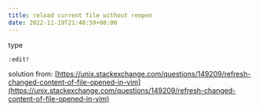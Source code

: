 ```yaml
---
title: reload current file without reopen
date: 2022-11-19T21:40:59+08:00
---
```


type

```bash
:edit!
```

solution from: [https://unix.stackexchange.com/questions/149209/refresh-changed-content-of-file-opened-in-vim](https://unix.stackexchange.com/questions/149209/refresh-changed-content-of-file-opened-in-vim)
